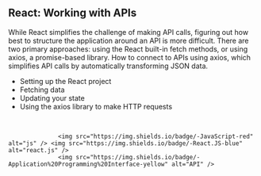 ## React: Working with APIs

While React simplifies the challenge of making API calls, figuring out how best to structure the application around an API is more difficult. There are two primary approaches: using the React built-in fetch methods, or using axios, a promise-based library. How to connect to APIs using axios, which simplifies API calls by automatically transforming JSON data. 

* Setting up the React project
* Fetching data
* Updating your state
* Using the axios library to make HTTP requests
<br />
         
                  <img src="https://img.shields.io/badge/-JavaScript-red" alt="js" /> <img src="https://img.shields.io/badge/-React.JS-blue" alt="react.js" /> 
                  <img src="https://img.shields.io/badge/-Application%20Programming%20Interface-yellow" alt="API" />

